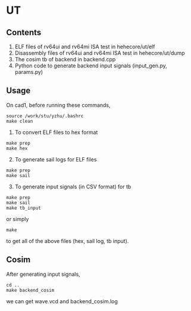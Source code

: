 # UT

## Contents

1. ELF files of rv64ui and rv64mi ISA test in hehecore/ut/elf
2. Disassembly files of rv64ui and rv64mi ISA test in hehecore/ut/dump
3. The cosim tb of backend in backend.cpp
4. Python code to generate backend input signals (input_gen.py, params.py)

## Usage

On cad1, before running these commands,
```
source /work/stu/yzhu/.bashrc
make clean
```

1. To convert ELF files to hex format
```
make prep
make hex
```
2. To generate sail logs for ELF files
```
make prep
make sail
```
3. To generate input signals (in CSV format) for tb
```
make prep
make sail
make tb_input
```
or simply
```
make
```
to get all of the above files (hex, sail log, tb input).

## Cosim

After generating input signals,
```
cd ..
make backend_cosim
```
we can get wave.vcd and backend_cosim.log

